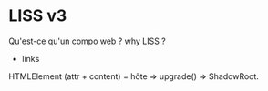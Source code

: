 <!DOCTYPE html>
<html lang="fr">
    <head>
        <meta charset="utf8"/>
        <title>LISS</title>
        <meta name="color-scheme" content="dark light">
        <meta name="viewport" content="width=device-width, initial-scale=1"/>
        <link   href="./index.css"  rel="stylesheet" blocking="render">
        <script  src="./index.js"  type="module"     blocking="render" async></script>
    </head>
    <body code-langs="js,bry">
        <main>

# LISS v3

Qu'est-ce qu'un compo web ? why LISS ?
+ links

HTMLElement (attr + content) = hôte => upgrade() => ShadowRoot.

</main>
    </body>
</html>